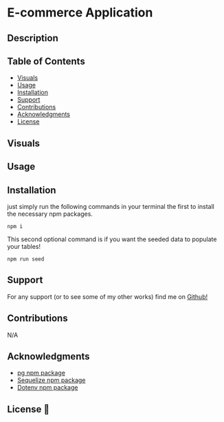 # E-commerce Application

## Description 
<!-- [E-commerce Application](https://github.com/TheR16H/BuySellBuySell)  -->

## Table of Contents

- [Visuals](#visuals)
- [Usage](#usage)
- [Installation](#installation)
- [Support](#support)
- [Contributions](#contributions)
- [Acknowledgments](#Acknowledgments)
- [License](#license)

## Visuals
<!-- ![ScreenShot1]() 
 ![ScreenShot2]()
![ScreenShot3]()
-- > [DEMO VIDEO](www.google.com) < -- Click me  
remove the arrow spaces-->

## Usage

## Installation
just simply run the following commands in your terminal the first to install the necessary npm packages.
```
npm i
``` 
This second optional command is if you want the seeded data to populate your tables!
```
npm run seed
```


## Support
For any support (or to see some of my other works) find me on [Github!](https://github.com/TheR16H)

## Contributions
N/A

## Acknowledgments
- [pg npm package](https://node-postgres.com/) 
- [Sequelize npm package](https://www.npmjs.com/package/sequelize) 
- [Dotenv npm package](https://www.npmjs.com/package/dotenv) 

## License 🔔

<!-- MIT License

Copyright (c) 2024 Rashawn Hall

Permission is hereby granted, free of charge, to any person obtaining a copy
of this software and associated documentation files (the "Software"), to deal
in the Software without restriction, including without limitation the rights
to use, copy, modify, merge, publish, distribute, sublicense, and/or sell
copies of the Software, and to permit persons to whom the Software is
furnished to do so, subject to the following conditions:

The above copyright notice and this permission notice shall be included in all
copies or substantial portions of the Software.

THE SOFTWARE IS PROVIDED "AS IS", WITHOUT WARRANTY OF ANY KIND, EXPRESS OR
IMPLIED, INCLUDING BUT NOT LIMITED TO THE WARRANTIES OF MERCHANTABILITY,
FITNESS FOR A PARTICULAR PURPOSE AND NONINFRINGEMENT. IN NO EVENT SHALL THE
AUTHORS OR COPYRIGHT HOLDERS BE LIABLE FOR ANY CLAIM, DAMAGES OR OTHER
LIABILITY, WHETHER IN AN ACTION OF CONTRACT, TORT OR OTHERWISE, ARISING FROM,
OUT OF OR IN CONNECTION WITH THE SOFTWARE OR THE USE OR OTHER DEALINGS IN THE
SOFTWARE. -->

